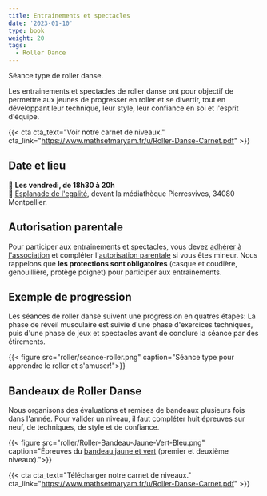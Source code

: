 ```yaml
---
title: Entrainements et spectacles
date: '2023-01-10'
type: book
weight: 20
tags:
  - Roller Dance
---
```


Séance type de roller danse.

<!--more-->

Les entrainements et spectacles de roller danse ont pour objectif de permettre aux jeunes de progresser en roller et se divertir, tout en développant leur technique, leur style, leur confiance en soi et l'esprit d'équipe.

{{< cta cta_text="Voir notre carnet de niveaux." cta_link="https://www.mathsetmaryam.fr/u/Roller-Danse-Carnet.pdf" >}}

## Date et lieu

📅 <b> Les vendredi, de 18h30 à 20h </b><br>
📍 [Esplanade de l'egalité](https://g.page/r/CV0JpobxDzTwEBM/review), devant la médiathèque Pierresvives, 34080 Montpellier.

## Autorisation parentale

Pour participer aux entrainements et spectacles, vous devez [adhérer à l'association](https://www.mathsetmaryam.fr/u/Adhesion.pdf) et compléter l'[autorisation parentale](https://www.mathsetmaryam.fr/u/Roller-Autorisation-Parentale.pdf) si vous êtes mineur. Nous rappelons que <b>les protections sont obligatoires</b> (casque et coudière, genouillière, protège poignet) pour participer aux entrainements.

## Exemple de progression

Les séances de roller danse suivent une progression en quatres étapes: La phase de réveil musculaire est suivie d'une phase d'exercices techniques, puis d'une phase de jeux et spectacles avant de conclure la séance par des étirements.

{{< figure src="roller/seance-roller.png" caption="Séance type pour apprendre le roller et s'amuser!">}}

## Bandeaux de Roller Danse

Nous organisons des évaluations et remises de bandeaux plusieurs fois dans l'année. Pour valider un niveau, il faut compléter huit épreuves sur neuf, de techniques, de style et de confiance.

{{< figure src="roller/Roller-Bandeau-Jaune-Vert-Bleu.png" caption="Épreuves du [bandeau jaune et vert](https://www.mathsetmaryam.fr/u/Roller-Danse-Carnet.pdf) (premier et deuxième niveaux).">}}

{{< cta cta_text="Télécharger notre carnet de niveaux." cta_link="https://www.mathsetmaryam.fr/u/Roller-Danse-Carnet.pdf" >}}
